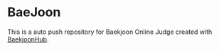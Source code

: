 # BaeJoon
This is a auto push repository for Baekjoon Online Judge created with [BaekjoonHub](https://github.com/BaekjoonHub/BaekjoonHub).
